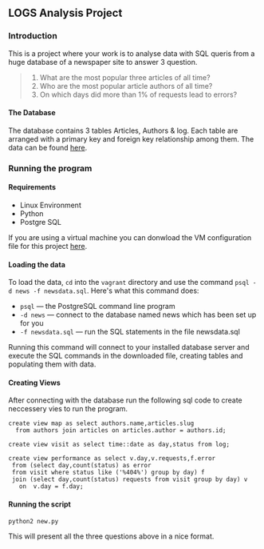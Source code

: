 ## LOGS Analysis Project

### Introduction
This is a project where your work is to analyse data with SQL queris from a huge database of a newspaper site to answer 3 question.
>1. What are the most popular three articles of all time?
>2. Who are the most popular article authors of all time? 
>3. On which days did more than 1% of requests lead to errors?

#### The Database
The database contains 3 tables Articles, Authors & log. Each table are arranged with a primary key and foreign key relationship among them. The data can be found [here](https://d17h27t6h515a5.cloudfront.net/topher/2016/August/57b5f748_newsdata/newsdata.zip).

### Running the program

#### Requirements
* Linux Environment 
* Python
* Postgre SQL

If you are using a virtual machine you can donwload the VM configuration file for this project [here](https://github.com/udacity/fullstack-nanodegree-vm).

#### Loading the data
To load the data, `cd` into the `vagrant` directory and use the command `psql -d news -f newsdata.sql`.
Here's what this command does:

* `psql` — the PostgreSQL command line program
* `-d news` — connect to the database named news which has been set up for you
* `-f newsdata.sql` — run the SQL statements in the file newsdata.sql

Running this command will connect to your installed database server and execute the SQL commands in the downloaded file, creating tables and populating them with data.

#### Creating Views

After connecting with the database run the following sql code to create neccessery vies to run the program.
```
create view map as select authors.name,articles.slug
  from authors join articles on articles.author = authors.id;

create view visit as select time::date as day,status from log;

create view performance as select v.day,v.requests,f.error
 from (select day,count(status) as error
 from visit where status like ('%404%') group by day) f 
 join (select day,count(status) requests from visit group by day) v
   on  v.day = f.day;
```

#### Running the script
```
python2 new.py
```
This will present all the three questions above in a nice format.
